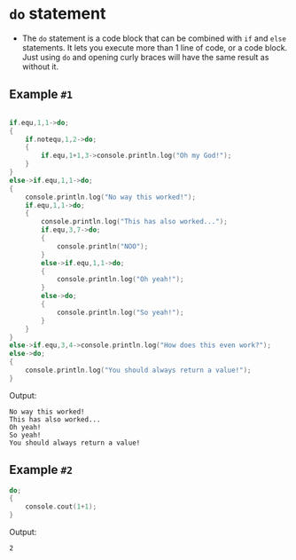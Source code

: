 # `do` statement

- The `do` statement is a code block that can be combined with `if` and `else` statements. It lets you execute more than 1 line of code, or a code block. Just using `do` and opening curly braces will have the same result as without it.

## Example `#1`

```cpp

if.equ,1,1->do;
{
	if.notequ,1,2->do;
	{
		if.equ,1+1,3->console.println.log("Oh my God!");
	}
}
else->if.equ,1,1->do;
{
	console.println.log("No way this worked!");
	if.equ,1,1->do;
	{
		console.println.log("This has also worked...");
		if.equ,3,7->do;
		{
			console.println("NOO");
		}
		else->if.equ,1,1->do;
		{
			console.println.log("Oh yeah!");
		}
		else->do;
		{
			console.println.log("So yeah!");
		}
	}
}
else->if.equ,3,4->console.println.log("How does this even work?");
else->do;
{
	console.println.log("You should always return a value!");
}

```

Output:

```
No way this worked!
This has also worked...
Oh yeah!
So yeah!
You should always return a value!
```

## Example `#2`

```cpp
do;
{
	console.cout(1+1);
}
```

Output:

```
2
```